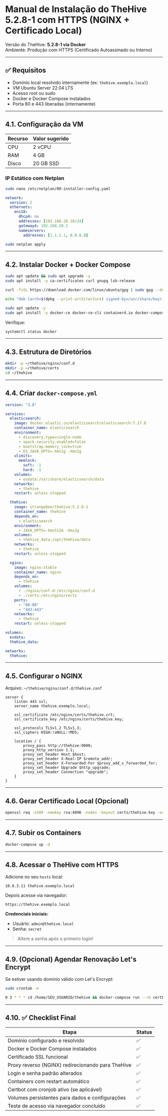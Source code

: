 # Manual de Instalação do TheHive 5.2.8-1 com HTTPS (NGINX + Certificado Local)

Versão do TheHive: **5.2.8-1 via Docker**  
Ambiente: Produção com HTTPS (Certificado Autoassinado ou Interno)  

---

## ✅ Requisitos

- Domínio local resolvido internamente (ex: `thehive.exemplo.local`)
- VM Ubuntu Server 22.04 LTS
- Acesso root ou sudo
- Docker e Docker Compose instalados
- Porta 80 e 443 liberadas (internamente)

---

## 4.1. Configuração da VM

| Recurso | Valor sugerido |
|--------|----------------|
| CPU    | 2 vCPU         |
| RAM    | 4 GB           |
| Disco  | 20 GB SSD      |

### IP Estático com Netplan

```bash
sudo nano /etc/netplan/00-installer-config.yaml
```

```yaml
network:
  version: 2
  ethernets:
    ens18:
      dhcp4: no
      addresses: [192.168.20.10/24]
      gateway4: 192.168.20.1
      nameservers:
        addresses: [1.1.1.1, 8.8.8.8]
```

```bash
sudo netplan apply
```

---

## 4.2. Instalar Docker + Docker Compose

```bash
sudo apt update && sudo apt upgrade -y
sudo apt install -y ca-certificates curl gnupg lsb-release

curl -fsSL https://download.docker.com/linux/ubuntu/gpg | sudo gpg --dearmor -o /usr/share/keyrings/docker-archive-keyring.gpg

echo "deb [arch=$(dpkg --print-architecture) signed-by=/usr/share/keyrings/docker-archive-keyring.gpg] https://download.docker.com/linux/ubuntu $(lsb_release -cs) stable" | sudo tee /etc/apt/sources.list.d/docker.list > /dev/null

sudo apt update -y
sudo apt install -y docker-ce docker-ce-cli containerd.io docker-compose-plugin docker-compose
```

Verifique:
```bash
systemctl status docker
```

---

## 4.3. Estrutura de Diretórios

```bash
mkdir -p ~/thehive/nginx/conf.d
mkdir -p ~/thehive/certs
cd ~/thehive
```

---

## 4.4. Criar `docker-compose.yml`

```yaml
version: "3.8"

services:
  elasticsearch:
    image: docker.elastic.co/elasticsearch/elasticsearch:7.17.8
    container_name: elasticsearch
    environment:
      - discovery.type=single-node
      - xpack.security.enabled=false
      - bootstrap.memory_lock=true
      - ES_JAVA_OPTS=-Xms1g -Xmx1g
    ulimits:
      memlock:
        soft: -1
        hard: -1
    volumes:
      - esdata:/usr/share/elasticsearch/data
    networks:
      - thehive
    restart: unless-stopped

  thehive:
    image: strangebee/thehive:5.2.8-1
    container_name: thehive
    depends_on:
      - elasticsearch
    environment:
      - JAVA_OPTS=-Xms512m -Xmx2g
    volumes:
      - thehive_data:/opt/thehive/data
    networks:
      - thehive
    restart: unless-stopped

  nginx:
    image: nginx:stable
    container_name: nginx
    depends_on:
      - thehive
    volumes:
      - ./nginx/conf.d:/etc/nginx/conf.d
      - ./certs:/etc/nginx/certs
    ports:
      - "80:80"
      - "443:443"
    networks:
      - thehive
    restart: unless-stopped

volumes:
  esdata:
  thehive_data:

networks:
  thehive:
```

---

## 4.5. Configurar o NGINX

Arquivo: `~/thehive/nginx/conf.d/thehive.conf`

```nginx
server {
    listen 443 ssl;
    server_name thehive.exemplo.local;

    ssl_certificate /etc/nginx/certs/thehive.crt;
    ssl_certificate_key /etc/nginx/certs/thehive.key;

    ssl_protocols TLSv1.2 TLSv1.3;
    ssl_ciphers HIGH:!aNULL:!MD5;

    location / {
        proxy_pass http://thehive:9000;
        proxy_http_version 1.1;
        proxy_set_header Host $host;
        proxy_set_header X-Real-IP $remote_addr;
        proxy_set_header X-Forwarded-For $proxy_add_x_forwarded_for;
        proxy_set_header Upgrade $http_upgrade;
        proxy_set_header Connection "upgrade";
    }
}
```

---

## 4.6. Gerar Certificado Local (Opcional)

```bash
openssl req -x509 -newkey rsa:4096 -nodes -keyout certs/thehive.key -out certs/thehive.crt -days 365 -subj "/C=BR/ST=SC/L=Cidade/O=Exemplo/CN=thehive.exemplo.local"
```

---

## 4.7. Subir os Containers

```bash
docker-compose up -d
```

---

## 4.8. Acessar o TheHive com HTTPS

Adicione no seu `hosts` local:
```
10.0.3.11 thehive.exemplo.local
```

Depois acesse via navegador:
```
https://thehive.exemplo.local
```

**Credenciais iniciais:**
- Usuário: `admin@thehive.local`
- Senha: `secret`

> Altere a senha após o primeiro login!

---

## 4.9. (Opcional) Agendar Renovação Let's Encrypt

Se estiver usando domínio válido com Let's Encrypt:

```bash
sudo crontab -e
```

```bash
0 3 * * * cd /home/SEU_USUARIO/thehive && docker-compose run --rm certbot renew --webroot --webroot-path=/var/lib/letsencrypt && docker-compose restart nginx
```

---

## 4.10. ✅ Checklist Final

| Etapa                                                      | Status |
|------------------------------------------------------------|--------|
| Domínio configurado e resolvido                            | ✅     |
| Docker e Docker Compose instalados                         | ✅     |
| Certificado SSL funcional                                  | ✅     |
| Proxy reverso (NGINX) redirecionando para TheHive          | ✅     |
| Login e senha padrão alterados                             | ✅     |
| Containers com restart automático                          | ✅     |
| Certbot com cronjob ativo (se aplicável)                   | ✅     |
| Volumes persistentes para dados e configurações            | ✅     |
| Teste de acesso via navegador concluído                    | ✅     |
